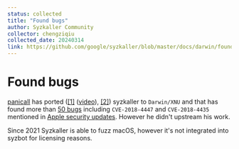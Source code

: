 ```yaml
---
status: collected
title: "Found bugs"
author: Syzkaller Community
collector: chengziqiu
collected_date: 20240314
link: https://github.com/google/syzkaller/blob/master/docs/darwin/found_bugs.md
---
```


# Found bugs

[panicall](https://twitter.com/panicaII) has ported
([[1]](https://i.blackhat.com/eu-18/Wed-Dec-5/eu-18-Juwei_Lin-Drill-The-Apple-Core.pdf)
([video](https://www.youtube.com/watch?v=zDXyH8HxTwg)),
[[2]](https://conference.hitb.org/hitbsecconf2019ams/materials/D2T2%20-%20PanicXNU%203.0%20-%20Juwei%20Lin%20&%20Junzhi%20Lu.pdf))
syzkaller to `Darwin/XNU` and that has found more than
[50 bugs](https://twitter.com/panicaII/status/1070696972326133760) including
`CVE-2018-4447` and `CVE-2018-4435` mentioned in
[Apple security updates](https://support.apple.com/en-us/HT209341). However he
didn't upstream his work.

Since 2021 Syzkaller is able to fuzz macOS, however it's not integrated into
syzbot for licensing reasons.